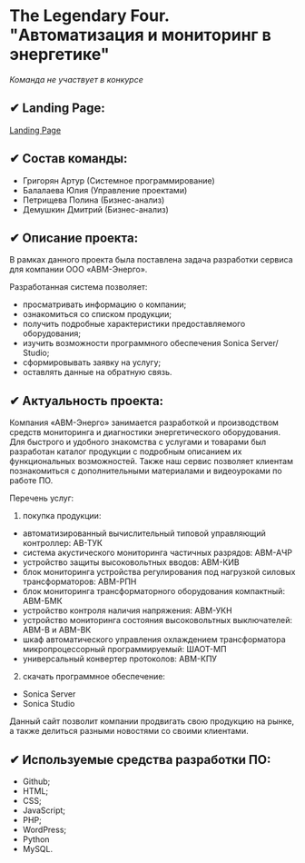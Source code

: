 # The Legendary Four. "Автоматизация и мониторинг в энергетике"
*Команда не участвует в конкурсе*
## ✔ Landing Page:
[Landing Page](https://ownc.avmenergo.ru/)
## ✔ Состав команды:
* Григорян Артур (Системное программирование)
* Балалаева Юлия (Управление проектами)
* Петрищева Полина (Бизнес-анализ)
* Демушкин Дмитрий (Бизнес-анализ)
## ✔ Описание проекта:
В рамках данного проекта была поставлена задача разработки сервиса для компании ООО «АВМ-Энерго».

Разработанная система позволяет:
* просматривать информацию о компании;
* ознакомиться со списком продукции;
* получить подробные характеристики предоставляемого оборудования;
* изучить возможности программного обеспечения Sonica Server/ Studio;
* сформировывать заявку на услугу;
* оставлять данные на обратную связь.
## ✔ Актуальность проекта:
Компания «АВМ-Энерго» занимается разработкой и производством средств мониторинга и диагностики энергетического оборудования. Для быстрого и удобного знакомства с услугами и товарами был разработан каталог продукции с подробным описанием их функциональных возможностей. Также наш сервис позволяет клиентам познакомиться с дополнительными материалами и видеоуроками по работе ПО.

Перечень услуг:
1. покупка продукции:
* автоматизированный вычислительный типовой управляющий контроллер: АВ-ТУК
* система акустического мониторинга частичных разрядов: АВМ-АЧР
* устройство защиты высоковольтных вводов: АВМ-КИВ
* блок мониторинга устройства регулирования под нагрузкой силовых трансформаторов: АВМ-РПН
* блок мониторинга трансформаторного оборудования компактный: АВМ-БМК
* устройство контроля наличия напряжения: АВМ-УКН
* устройство мониторинга состояния высоковольтных выключателей: АВМ-В и АВМ-ВК
* шкаф автоматического управления охлаждением трансформатора микропроцессорный программируемый: ШАОТ-МП
* универсальный конвертер протоколов: АВМ-КПУ
2. скачать программное обеспечение:
* Sonica Server
* Sonica Studio

Данный сайт позволит компании продвигать свою продукцию на рынке, а также делиться разными новостями со своими клиентами.
## ✔ Используемые средства разработки ПО:
* Github;
* HTML;
* CSS;
* JavaScript;
* PHP;
* WordPress;
* Python
* MySQL.
